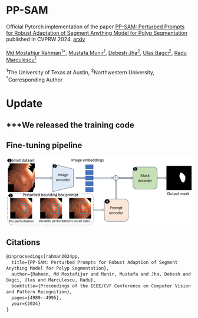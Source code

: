 # PP-SAM

Official Pytorch implementation of the paper [PP-SAM: Perturbed Prompts for Robust Adaptation of Segment Anything Model for Polyp Segmentation](https://openaccess.thecvf.com/content/CVPR2024W/DEF-AI-MIA/papers/Rahman_PP-SAM_Perturbed_Prompts_for_Robust_Adaption_of_Segment_Anything_Model_CVPRW_2024_paper.pdf) published in CVPRW 2024. [arxiv](https://arxiv.org/abs/2405.16740)  
<br>
[Md Mostafijur Rahman<sup>1*</sup>](https://github.com/mostafij-rahman), [Mustafa Munir<sup>1</sup>](https://github.com/mmunir127), [Debesh Jha<sup>2</sup>](https://github.com/DebeshJha), [Ulas Bagci<sup>2</sup>](https://github.com/NUBagciLab), [Radu Marculescu<sup>1</sup>](https://radum.ece.utexas.edu/)
<p><sup>1</sup>The University of Texas at Austin, <sup>2</sup>Northwestern University, <sup>*</sup>Corresponding Author</p>

# Update
## ***We released the training code

## Fine-tuning pipeline

<p align="center">
<img src="pp_sam_fs_fine_tuning_pipeline.jpg" width=100% height=40% 
class="center">
</p>

## Citations

``` 
@inproceedings{rahman2024pp,
  title={PP-SAM: Perturbed Prompts for Robust Adaption of Segment Anything Model for Polyp Segmentation},
  author={Rahman, Md Mostafijur and Munir, Mustafa and Jha, Debesh and Bagci, Ulas and Marculescu, Radu},
  booktitle={Proceedings of the IEEE/CVF Conference on Computer Vision and Pattern Recognition},
  pages={4989--4995},
  year={2024}
}
```
